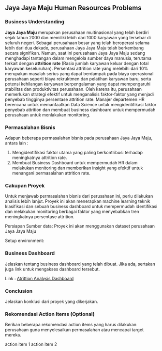 ## Jaya Jaya Maju Human Resources Problems

### Business Understanding
**Jaya Jaya Maju** merupakan perusahaan multinasional yang telah berdiri sejak tahun 2000 dan memiliki lebih dari 1000 karyawan yang tersebar di seluruh negeri. Sebagai perusahaan besar yang telah beroperasi selama lebih dari dua dekade, perusahaan Jaya Jaya Maju telah berkembang secara signifikan. Namun, saat ini perusahaan Jaya Jaya Maju sedang menghadapi tantangan dalam mengelola sumber daya manusia, terutama terkait dengan **attrition rate** (Rasio jumlah karyawan keluar dengan total karyawan keseluruhan). Persentasi attrition rate yang melebihi dari 10% merupakan masalah serius yang dapat berdampak pada biaya operasional perusahaan seperti biaya rekruktmen dan pelatihan karyawan baru, serta potensi kehilangan karyawan berpengalaman yang dapat mempengaruhi stabilitas dan produktivitas perusahaan. Oleh karena itu, perusahaan memerlukan strategi efektif untuk menganalisis faktor-faktor yang menjadi penyebab tingginya persentase attrition rate. Manajer departemen HR berencana untuk memanfaatkan Data Science untuk mengidentifikasi faktor penyebab attrition dan membuat business dashboard untuk mempermudah perusahaan untuk menlakukan monitoring.

### Permasalahan Bisnis
Adapun beberapa permasalahan bisnis pada perusahaan Jaya Jaya Maju, antara lain :
1. Mengidentifikasi faktor utama yang paling berkontribusi terhadap meningkatnya attrition rate.
2. Membuat Business Dashboard untuk mempermudah HR dalam melakukan monitoring dan memberikan insight yang efektif untuk menangani permasalahan attrition rate.


### Cakupan Proyek
Untuk menjawab permasalahan bisnis dari perusahaan ini, perlu dilakukan analisis lebih lanjut. Proyek ini akan menerapkan machine learning teknik klasifikasi dan sebuah business dashboard untuk mempermudah identifikasi dan melakukan monitoring berbagai faktor yang menyebabkan tren meningkatnya persentase attrition.

Persiapan
Sumber data: Proyek ini akan menggunakan dataset perusahaan Jaya Jaya Maju

Setup environment:
 

### Business Dashboard
Jelaskan tentang business dashboard yang telah dibuat. Jika ada, sertakan juga link untuk mengakses dashboard tersebut.

Link : [Atrittion Analysis Dashboard](https://lookerstudio.google.com/reporting/e0c6f7b4-5174-4dc2-ab59-823c87440497)

### Conclusion
Jelaskan konklusi dari proyek yang dikerjakan.

### Rekomendasi Action Items (Optional)
Berikan beberapa rekomendasi action items yang harus dilakukan perusahaan guna menyelesaikan permasalahan atau mencapai target mereka.

action item 1
action item 2


